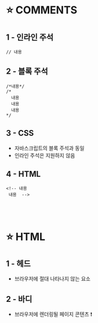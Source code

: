 ⭐ COMMENTS
============

1 - 인라인 주석
--------

    // 내용


2 - 블록 주석
-----

    /*내용*/
    /*
      내용
      내용
      내용
    */

3 - CSS
----

- 자바스크립트의 블록 주석과 동일
- 인라인 주석은 지원하지 않음

4 - HTML
----

    <!-- 내용
     내용  -->
</br>
</br>


⭐ HTML
============

1 - 헤드
-----
- 브라우저에 절대 나타나지 않는 요소

2 - 바디
----
- 브라우저에 렌더링될 페이지 콘텐츠
❗ <script> 와 같은 특정 요소는 바디에 있어도 브라우저에 나타나지 않음
    
</br>
</br>


⭐ JAVASCRIPT CONSOLE
============

    console.log('main.js loaded');

- 콘솔: 프로그램을 진단할 때 사용하는 텍스트 전용 도구
- 단축키: ctrl + shift + j (크롬 브라우저)
- console.log: 메서드

</br>
</br>


⭐ JQUERY
============
   
    $(document).ready(function() {
      'use strict';
      console.log('main.js loaded');
    });

- 가장 대중적인 클라이언트 스크립트 라이브러리
- 자바스크립트 코드를 실행하기 전에 브라우저가 HTML을 전부 불러왔는지 확인
- 모든 자바스크립트 코드는 `$(document).ready(function() {` 과 `});` 사이에 들어감
- `'use strict';`: 인터프리터에서 코드를 엄격하게 처리하라는 의미
</br>
</br>

⭐ PAPER.JS 로 원 그리기
============

(1) HTML
    
    <canvas id="mainCanvas"></canvas>
    <script src="https://code.jquery.com/jquery-2.1.1.min.js"></script>
    <script src="https://cdnjs.cloudflare.com/ajax/libs/paper.js/0.9.25/paper-full.min.js"></script>
    <script src="main.js"> </script>
    

- 가장 대중적인 그래픽 라이브러리로 간단한 원과 같은 도형을 그림
- id: 자바스크립트와 CSS에서 해당 요소를 쉽게 찾기 위함
- 캔버스 추가

(2) CSS

    #mainCanvas {
    width: 400px;
    height: 400px;
    border: solid 1px black;
    }

- 캔버스의 크기와 테두리 색 지정

(3) main.js

      paper.install(window);
      paper.setup(document.getElementById('mainCanvas'));
      
      paper.view.draw();

- 보일러플레이트(Boilerplate): 어떤 일을 하기 전에 먼저 실행해야 하는 코드

      var c = Shape.Circle(200, 200, 50);
      c.fillColor = 'green';

- 보일러플레이트 사이에 실제로 그림을 그리는 코드를 삽입해준다.
- 매개변수: 원 중앙의 x좌표, y좌표, 원의 반지름
</br>
</br>
